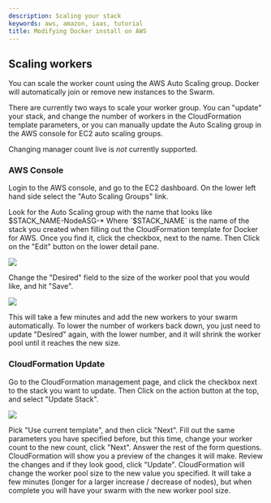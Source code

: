```yaml
---
description: Scaling your stack
keywords: aws, amazon, iaas, tutorial
title: Modifying Docker install on AWS
---
```


## Scaling workers

You can scale the worker count using the AWS Auto Scaling group. Docker will automatically join or remove new instances to the Swarm.

There are currently two ways to scale your worker group. You can "update" your stack, and change the number of workers in the CloudFormation template parameters, or you can manually update the Auto Scaling group in the AWS console for EC2 auto scaling groups.

Changing manager count live is _not_ currently supported.

### AWS Console
Login to the AWS console, and go to the EC2 dashboard. On the lower left hand side select the "Auto Scaling Groups" link.

Look for the Auto Scaling group with the name that looks like $STACK_NAME-NodeASG-* Where `$STACK_NAME` is the name of the stack you created when filling out the CloudFormation template for Docker for AWS. Once you find it, click the checkbox, next to the name. Then Click on the "Edit" button on the lower detail pane.

<img src="/img/aws/autoscale_update.png">

Change the "Desired" field to the size of the worker pool that you would like, and hit "Save".

<img src="/img/aws/autoscale_save.png">

This will take a few minutes and add the new workers to your swarm automatically. To lower the number of workers back down, you just need to update "Desired" again, with the lower number, and it will shrink the worker pool until it reaches the new size.

### CloudFormation Update
Go to the CloudFormation management page, and click the checkbox next to the stack you want to update. Then Click on the action button at the top, and select "Update Stack".

<img src="/img/aws/cloudformation_update.png">

Pick "Use current template", and then click "Next". Fill out the same parameters you have specified before, but this time, change your worker count to the new count, click "Next". Answer the rest of the form questions. CloudFormation will show you a preview of the changes it will make. Review the changes and if they look good, click "Update". CloudFormation will change the worker pool size to the new value you specified. It will take a few minutes (longer for a larger increase / decrease of nodes), but when complete you will have your swarm with the new worker pool size.
